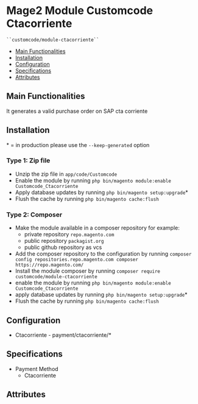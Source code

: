 # Mage2 Module Customcode Ctacorriente

    ``customcode/module-ctacorriente``

 - [Main Functionalities](#markdown-header-main-functionalities)
 - [Installation](#markdown-header-installation)
 - [Configuration](#markdown-header-configuration)
 - [Specifications](#markdown-header-specifications)
 - [Attributes](#markdown-header-attributes)


## Main Functionalities
It generates a valid purchase order on SAP cta corriente

## Installation
\* = in production please use the `--keep-generated` option

### Type 1: Zip file

 - Unzip the zip file in `app/code/Customcode`
 - Enable the module by running `php bin/magento module:enable Customcode_Ctacorriente`
 - Apply database updates by running `php bin/magento setup:upgrade`\*
 - Flush the cache by running `php bin/magento cache:flush`

### Type 2: Composer

 - Make the module available in a composer repository for example:
    - private repository `repo.magento.com`
    - public repository `packagist.org`
    - public github repository as vcs
 - Add the composer repository to the configuration by running `composer config repositories.repo.magento.com composer https://repo.magento.com/`
 - Install the module composer by running `composer require customcode/module-ctacorriente`
 - enable the module by running `php bin/magento module:enable Customcode_Ctacorriente`
 - apply database updates by running `php bin/magento setup:upgrade`\*
 - Flush the cache by running `php bin/magento cache:flush`


## Configuration

 - Ctacorriente - payment/ctacorriente/*


## Specifications

 - Payment Method
	- Ctacorriente


## Attributes



